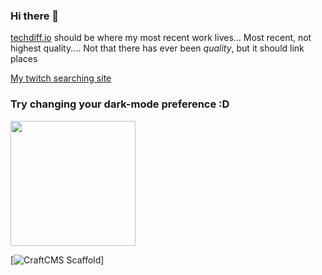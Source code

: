### Hi there 👋
  
<a href='https://www.techdiff.io'>techdiff.io</a>&nbsp;should be where my most recent work lives... Most recent, not highest quality.... Not that there has ever been _quality_, but it should link places

[My twitch searching site](http://twitch-clips.k9rria1zz3-rz83yxpn04d7.p.temp-site.link/)

### Try changing your dark-mode preference :D
  <picture>
    <source media="(prefers-color-scheme: dark)" srcset="https://github-readme-stats.vercel.app/api/top-langs/?username=dancrump1&layout=donut-vertical">
    <img align='center' height='200' src='https://github-readme-stats.vercel.app/api?username=dancrump1&theme=nightowl'/>
  </picture>

[![CraftCMS Scaffold](https://github-readme-stats.vercel.app/api/pin/?username=drivebrandstudio&repo=Craft4-Scaffolding&theme=nightowl)]


<!--
**dancrump1/dancrump1** is a ✨ _special_ ✨ repository because its `README.md` (this file) appears on your GitHub profile.

Here are some ideas to get you started:

- 🔭 I’m currently working on ...
- 🌱 I’m currently learning ...
- 👯 I’m looking to collaborate on ...
- 🤔 I’m looking for help with ...
- 💬 Ask me about ...
- 📫 How to reach me: ...
- ⚡ Fun fact: ...
-->
